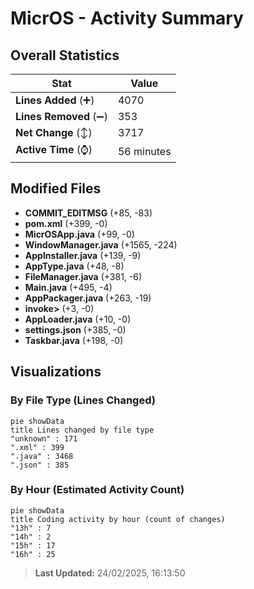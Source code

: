 # MicrOS - Activity Summary 

## Overall Statistics

| Stat                   | Value                                                             |
| ---------------------- | ----------------------------------------------------------------- |
| **Lines Added** (➕)   | 4070                                          |
| **Lines Removed** (➖) | 353                                        |
| **Net Change** (↕)    | 3717                |
| **Active Time** (⌚)   | 56 minutes |


## Modified Files
- **COMMIT_EDITMSG** (+85, -83)
- **pom.xml** (+399, -0)
- **MicrOSApp.java** (+99, -0)
- **WindowManager.java** (+1565, -224)
- **AppInstaller.java** (+139, -9)
- **AppType.java** (+48, -8)
- **FileManager.java** (+381, -6)
- **Main.java** (+495, -4)
- **AppPackager.java** (+263, -19)
- **invoke>** (+3, -0)
- **AppLoader.java** (+10, -0)
- **settings.json** (+385, -0)
- **Taskbar.java** (+198, -0)

## Visualizations

### By File Type (Lines Changed)

```mermaid
pie showData
title Lines changed by file type
"unknown" : 171
".xml" : 399
".java" : 3468
".json" : 385
```

### By Hour (Estimated Activity Count)

```mermaid
pie showData
title Coding activity by hour (count of changes)
"13h" : 7
"14h" : 2
"15h" : 17
"16h" : 25
```


> **Last Updated:** 24/02/2025, 16:13:50